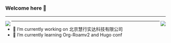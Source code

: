 ### Welcome here 👋

<hr />

<img align="left" style="float: left;" src="https://github-readme-stats.vercel.app/api?username=StoneEpigraph&show_icons=true&theme=highcontrast&hide_title=true" />

<img align="right" src="https://github-readme-stats.vercel.app/api/top-langs/?username=StoneEpigraph&layout=compact&theme=highcontrast" />

<hr/>

- 🔭 I’m currently working on 北京慧行实达科技有限公司
- 🌱 I’m currently learning Org-Roamv2 and Hugo conf

<!--
**StoneEpigraph/StoneEpigraph** is a ✨ _special_ ✨ repository because its `README.md` (this file) appears on your GitHub profile.

Here are some ideas to get you started:

- 🔭 I’m currently working on 北京慧行实达科技有限公司
- 🌱 I’m currently learning Org-Roamv2 and Hugo conf
- 👯 I’m looking to collaborate on ...
- 🤔 I’m looking for help with ..
- 💬 Ask me about ...
- 📫 How to reach me: ...
- 😄 Pronouns: ...
- ⚡ Fun fact: ...
-->
